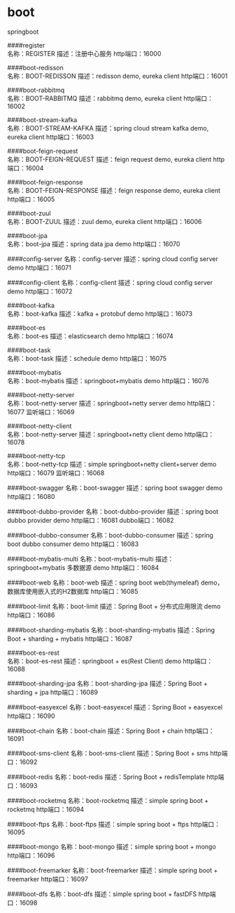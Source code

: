 # boot
springboot

####register  
    名称：REGISTER
    描述：注册中心服务
    http端口：16000
    
####boot-redisson  
    名称：BOOT-REDISSON
    描述：redisson demo, eureka client
    http端口：16001
    
####boot-rabbitmq  
    名称：BOOT-RABBITMQ
    描述：rabbitmq demo, eureka client
    http端口：16002
    
####boot-stream-kafka  
    名称：BOOT-STREAM-KAFKA
    描述：spring cloud stream kafka demo, eureka client
    http端口：16003
    
####boot-feign-request  
    名称：BOOT-FEIGN-REQUEST
    描述：feign request demo, eureka client
    http端口：16004
    
####boot-feign-response  
    名称：BOOT-FEIGN-RESPONSE
    描述：feign response demo, eureka client
    http端口：16005
    
####boot-zuul  
    名称：BOOT-ZUUL
    描述：zuul demo, eureka client
    http端口：16006
    
####boot-jpa  
    名称：boot-jpa
    描述：spring data jpa demo
    http端口：16070
    
####config-server
    名称：config-server
    描述：spring cloud config server demo
    http端口：16071
    
####config-client
    名称：config-client
    描述：spring cloud config server demo
    http端口：16072
    
####boot-kafka  
    名称：boot-kafka
    描述：kafka + protobuf demo
    http端口：16073
    
####boot-es  
    名称：boot-es
    描述：elasticsearch demo
    http端口：16074
    
####boot-task  
    名称：boot-task
    描述：schedule demo
    http端口：16075
    
####boot-mybatis  
    名称：boot-mybatis
    描述：springboot+mybatis demo
    http端口：16076
    
####boot-netty-server  
    名称：boot-netty-server
    描述：springboot+netty server demo
    http端口：16077
    监听端口：16069
    
####boot-netty-client  
    名称：boot-netty-server
    描述：springboot+netty client demo
    http端口：16078
    
####boot-netty-tcp  
    名称：boot-netty-tcp
    描述：simple springboot+netty client+server demo
    http端口：16079
    监听端口：16068
    
####boot-swagger
    名称：boot-swagger
    描述：spring boot swagger demo
    http端口：16080
     
####boot-dubbo-provider
    名称：boot-dubbo-provider
    描述：spring boot dubbo provider demo
    http端口：16081
    dubbo端口：16082
    
####boot-dubbo-consumer
    名称：boot-dubbo-consumer
    描述：spring boot dubbo consumer demo
    http端口：16083
    
####boot-mybatis-multi
    名称：boot-mybatis-multi
    描述：springboot+mybatis 多数据源 demo
    http端口：16084
    
####boot-web
    名称：boot-web
    描述：spring boot web(thymeleaf) demo，数据库使用嵌入式的H2数据库
    http端口：16085
    
####boot-limit
    名称：boot-limit
    描述：Spring Boot + 分布式应用限流 demo
    http端口：16086
    
####boot-sharding-mybatis
    名称：boot-sharding-mybatis
    描述：Spring Boot + sharding + mybatis
    http端口：16087
    
####boot-es-rest  
    名称：boot-es-rest
    描述：springboot + es(Rest Client) demo
    http端口：16088
 
####boot-sharding-jpa
    名称：boot-sharding-jpa
    描述：Spring Boot + sharding + jpa
    http端口：16089
       
####boot-easyexcel
    名称：boot-easyexcel
    描述：Spring Boot + easyexcel
    http端口：16090
             
####boot-chain
    名称：boot-chain
    描述：Spring Boot + chain
    http端口：16091
               
####boot-sms-client
    名称：boot-sms-client
    描述：Spring Boot + sms
    http端口：16092
       
####boot-redis
    名称：boot-redis
    描述：Spring Boot + redisTemplate
    http端口：16093
       
####boot-rocketmq
    名称：boot-rocketmq
    描述：simple spring boot + rocketmq
    http端口：16094
         
####boot-ftps
    名称：boot-ftps
    描述：simple spring boot + ftps
    http端口：16095
              
####boot-mongo
    名称：boot-mongo
    描述：simple spring boot + mongo
    http端口：16096
                 
####boot-freemarker
    名称：boot-freemarker
    描述：simple spring boot + freemarker
    http端口：16097
                 
####boot-dfs
    名称：boot-dfs
    描述：simple spring boot + fastDFS
    http端口：16098
       